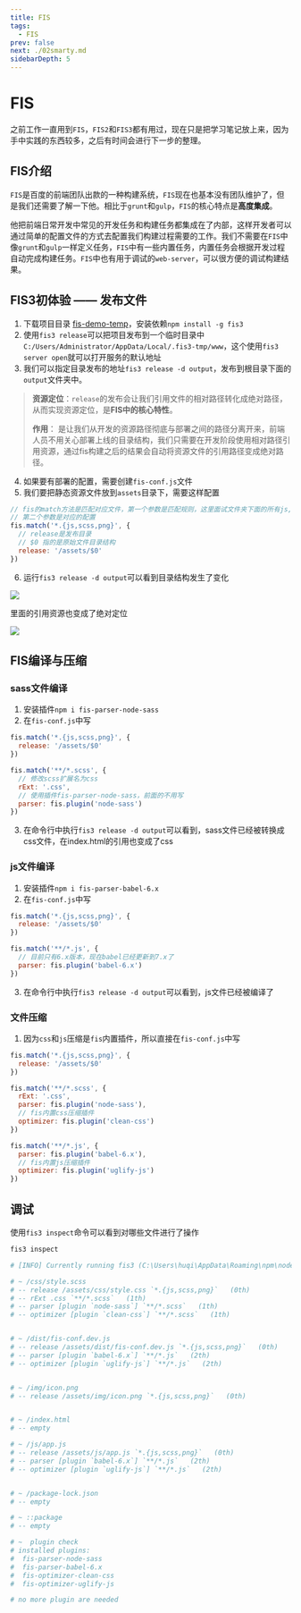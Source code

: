 ```yaml
---
title: FIS
tags: 
  - FIS
prev: false
next: ./02smarty.md
sidebarDepth: 5
---
```

# FIS

之前工作一直用到`FIS`，`FIS2`和`FIS3`都有用过，现在只是把学习笔记放上来，因为手中实践的东西较多，之后有时间会进行下一步的整理。
## FIS介绍
`FIS`是百度的前端团队出款的一种构建系统，`FIS`现在也基本没有团队维护了，但是我们还需要了解一下他。相比于`grunt`和`gulp`，`FIS`的核心特点是**高度集成**。

他把前端日常开发中常见的开发任务和构建任务都集成在了内部，这样开发者可以通过简单的配置文件的方式去配置我们构建过程需要的工作。我们不需要在`FIS`中像`grunt`和`gulp`一样定义任务，`FIS`中有一些内置任务，内置任务会根据开发过程自动完成构建任务。`FIS`中也有用于调试的`web-server`，可以很方便的调试构建结果。

## FIS3初体验 —— 发布文件
1. 下载项目目录 [fis-demo-temp](https://github.com/a1burning/demofiles/tree/master/fis-demo-temp)，安装依赖`npm install -g fis3`
2. 使用`fis3 release`可以把项目发布到一个临时目录中`C:/Users/Administrator/AppData/Local/.fis3-tmp/www`，这个使用`fis3 server open`就可以打开服务的默认地址
3. 我们可以指定目录发布的地址`fis3 release -d output`，发布到根目录下面的`output`文件夹中。

> **资源定位**：`release`的发布会让我们引用文件的相对路径转化成绝对路径，从而实现资源定位，是**FIS中的核心特性**。
>
> **作用**： 是让我们从开发的资源路径彻底与部署之间的路径分离开来，前端人员不用关心部署上线的目录结构，我们只需要在开发阶段使用相对路径引用资源，通过fis构建之后的结果会自动将资源文件的引用路径变成绝对路径。

4. 如果要有部署的配置，需要创建`fis-conf.js`文件
5. 我们要把静态资源文件放到`assets`目录下，需要这样配置

```js
// fis的match方法是匹配对应文件，第一个参数是匹配规则，这里面试文件夹下面的所有js,scss,png文件
// 第二个参数是对应的配置
fis.match('*.{js,scss,png}', {
  // release是发布目录
  // $0 指的是原始文件目录结构
  release: '/assets/$0'
})
```

6. 运行`fis3 release -d output`可以看到目录结构发生了变化

![](https://p3-juejin.byteimg.com/tos-cn-i-k3u1fbpfcp/3b662c5539db41dab33f2914f6f3dee8~tplv-k3u1fbpfcp-watermark.image)

里面的引用资源也变成了绝对定位

![](https://p9-juejin.byteimg.com/tos-cn-i-k3u1fbpfcp/3e1eecb62c9e4912a875ddbaae714d9b~tplv-k3u1fbpfcp-watermark.image)

## FIS编译与压缩
### sass文件编译
1. 安装插件`npm i fis-parser-node-sass`
2. 在`fis-conf.js`中写

```js
fis.match('*.{js,scss,png}', {
  release: '/assets/$0'
})

fis.match('**/*.scss', {
  // 修改scss扩展名为css
  rExt: '.css',
  // 使用插件fis-parser-node-sass，前面的不用写
  parser: fis.plugin('node-sass')
})
```
3. 在命令行中执行`fis3 release -d output`可以看到，sass文件已经被转换成css文件，在index.html的引用也变成了css

### js文件编译
1. 安装插件`npm i fis-parser-babel-6.x`
2. 在`fis-conf.js`中写

```js
fis.match('*.{js,scss,png}', {
  release: '/assets/$0'
})

fis.match('**/*.js', {
  // 目前只有6.x版本，现在babel已经更新到7.x了
  parser: fis.plugin('babel-6.x')
})
```
3. 在命令行中执行`fis3 release -d output`可以看到，js文件已经被编译了

### 文件压缩
1. 因为`css`和`js`压缩是`fis`内置插件，所以直接在`fis-conf.js`中写

```js
fis.match('*.{js,scss,png}', {
  release: '/assets/$0'
})

fis.match('**/*.scss', {
  rExt: '.css',
  parser: fis.plugin('node-sass'),
  // fis内置css压缩插件
  optimizer: fis.plugin('clean-css')
})

fis.match('**/*.js', {
  parser: fis.plugin('babel-6.x'),
  // fis内置js压缩插件
  optimizer: fis.plugin('uglify-js')
})
```

## 调试
使用`fis3 inspect`命令可以看到对哪些文件进行了操作
```bash
fis3 inspect

# [INFO] Currently running fis3 (C:\Users\huqi\AppData\Roaming\npm\node_modules\fis3\)

# ~ /css/style.scss
# -- release /assets/css/style.css `*.{js,scss,png}`   (0th)
# -- rExt .css `**/*.scss`   (1th)
# -- parser [plugin `node-sass`] `**/*.scss`   (1th)
# -- optimizer [plugin `clean-css`] `**/*.scss`   (1th)


# ~ /dist/fis-conf.dev.js
# -- release /assets/dist/fis-conf.dev.js `*.{js,scss,png}`   (0th)
# -- parser [plugin `babel-6.x`] `**/*.js`   (2th)
# -- optimizer [plugin `uglify-js`] `**/*.js`   (2th)


# ~ /img/icon.png
# -- release /assets/img/icon.png `*.{js,scss,png}`   (0th)


# ~ /index.html
# -- empty

# ~ /js/app.js
# -- release /assets/js/app.js `*.{js,scss,png}`   (0th)
# -- parser [plugin `babel-6.x`] `**/*.js`   (2th)
# -- optimizer [plugin `uglify-js`] `**/*.js`   (2th)


# ~ /package-lock.json
# -- empty

# ~ ::package
# -- empty

# ~  plugin check
# installed plugins:
#  fis-parser-node-sass
#  fis-parser-babel-6.x
#  fis-optimizer-clean-css
#  fis-optimizer-uglify-js

# no more plugin are needed
```

